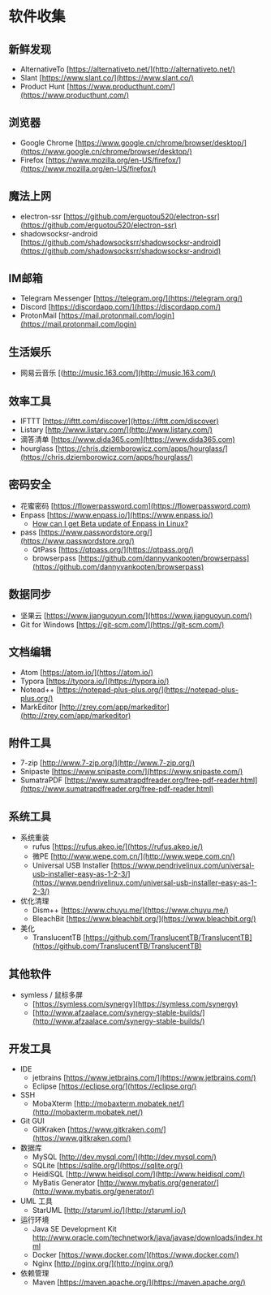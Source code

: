 # 软件收集

## 新鲜发现

- AlternativeTo [https://alternativeto.net/](http://alternativeto.net/)
- Slant   [https://www.slant.co/](https://www.slant.co/)
- Product Hunt  [https://www.producthunt.com/](https://www.producthunt.com/)

## 浏览器
- Google Chrome [https://www.google.cn/chrome/browser/desktop/](https://www.google.cn/chrome/browser/desktop/)
- Firefox  [https://www.mozilla.org/en-US/firefox/](https://www.mozilla.org/en-US/firefox/)

## 魔法上网

- electron-ssr [https://github.com/erguotou520/electron-ssr](https://github.com/erguotou520/electron-ssr)
- shadowsocksr-android [https://github.com/shadowsocksrr/shadowsocksr-android](https://github.com/shadowsocksrr/shadowsocksr-android)

## IM邮箱

- Telegram Messenger  [https://telegram.org/](https://telegram.org/)
- Discord  [https://discordapp.com/](https://discordapp.com/)
- ProtonMail  [https://mail.protonmail.com/login](https://mail.protonmail.com/login)

## 生活娱乐

- 网易云音乐  [(http://music.163.com/](http://music.163.com/)

## 效率工具

- IFTTT  [https://ifttt.com/discover](https://ifttt.com/discover)
- Listary  [http://www.listary.com/](http://www.listary.com/)
- 滴答清单    [https://www.dida365.com](https://www.dida365.com)
- hourglass  [https://chris.dziemborowicz.com/apps/hourglass/](https://chris.dziemborowicz.com/apps/hourglass/)

## 密码安全

- 花蜜密码  [https://flowerpassword.com](https://flowerpassword.com)
- Enpass [https://www.enpass.io/](https://www.enpass.io/)
  - [How can I get Beta update of Enpass in Linux?](https://www.enpass.io/how-can-i-get-the-beta-update-of-enpass-in-linux/)
- pass [https://www.passwordstore.org/](https://www.passwordstore.org/)
  - QtPass [https://qtpass.org/](https://qtpass.org/)
  - browserpass [https://github.com/dannyvankooten/browserpass](https://github.com/dannyvankooten/browserpass)

## 数据同步

- 坚果云  [https://www.jianguoyun.com/](https://www.jianguoyun.com/)
- Git for Windows  [https://git-scm.com/](https://git-scm.com/)

## 文档编辑

- Atom  [https://atom.io/](https://atom.io/)
- Typora [https://typora.io/](https://typora.io/)
- Notead++  [https://notepad-plus-plus.org/](https://notepad-plus-plus.org/)
- MarkEditor  [http://zrey.com/app/markeditor](http://zrey.com/app/markeditor)


## 附件工具
- 7-zip  [http://www.7-zip.org/](http://www.7-zip.org/)
- Snipaste  [https://www.snipaste.com/](https://www.snipaste.com/)
- SumatraPDF  [https://www.sumatrapdfreader.org/free-pdf-reader.html](https://www.sumatrapdfreader.org/free-pdf-reader.html)

## 系统工具

- 系统重装
  - rufus [https://rufus.akeo.ie/](https://rufus.akeo.ie/)
  - 微PE  [http://www.wepe.com.cn/](http://www.wepe.com.cn/)
  - Universal USB Installer  [https://www.pendrivelinux.com/universal-usb-installer-easy-as-1-2-3/](https://www.pendrivelinux.com/universal-usb-installer-easy-as-1-2-3/)
- 优化清理
  - Dism++  [https://www.chuyu.me/](https://www.chuyu.me/)
  - BleachBit  [https://www.bleachbit.org/](https://www.bleachbit.org/)
- 美化
  - TranslucentTB [https://github.com/TranslucentTB/TranslucentTB](https://github.com/TranslucentTB/TranslucentTB)

## 其他软件

- symless /  鼠标多屏
    - [https://symless.com/synergy](https://symless.com/synergy)
    - [http://www.afzaalace.com/synergy-stable-builds/](http://www.afzaalace.com/synergy-stable-builds/)

## 开发工具

- IDE
  - jetbrains  [https://www.jetbrains.com/](https://www.jetbrains.com/)
  - Eclipse  [https://eclipse.org/](https://eclipse.org/)
- SSH
  - MobaXterm  [http://mobaxterm.mobatek.net/](http://mobaxterm.mobatek.net/)
- Git GUI
  - GitKraken  [https://www.gitkraken.com/](https://www.gitkraken.com/)
- 数据库
  - MySQL  [http://dev.mysql.com/](http://dev.mysql.com/)
  - SQLite  [https://sqlite.org/](https://sqlite.org/)
  - HeidiSQL  [http://www.heidisql.com/](http://www.heidisql.com/)
  - MyBatis Generator [http://www.mybatis.org/generator/](http://www.mybatis.org/generator/)
- UML 工具
  - StarUML  [http://staruml.io/](http://staruml.io/)
- 运行环境
  - Java SE Development Kit [http://www.oracle.com/technetwork/java/javase/downloads/index.html   ](http://www.oracle.com/technetwork/java/javase/downloads/index.html)
  - Docker  [https://www.docker.com/](https://www.docker.com/)
  - Nginx  [http://nginx.org/](http://nginx.org/)
- 依赖管理
  - Maven  [https://maven.apache.org/](https://maven.apache.org/)
